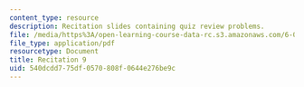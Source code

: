 ```yaml
---
content_type: resource
description: Recitation slides containing quiz review problems.
file: /media/https%3A/open-learning-course-data-rc.s3.amazonaws.com/6-006-introduction-to-algorithms-spring-2008/540dcdd775df0570808f0644e276be9c_recitation09.pdf
file_type: application/pdf
resourcetype: Document
title: Recitation 9
uid: 540dcdd7-75df-0570-808f-0644e276be9c
---
```

